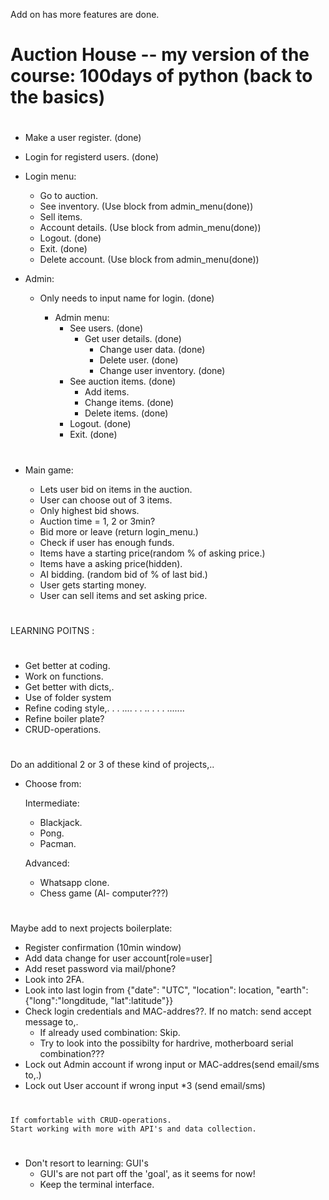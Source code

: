 Add on has more features are done.

#

# Auction House -- my version of the course: 100days of python (back to the basics)

#

- Make a user register. (done)
- Login for registerd users. (done)
- Login menu:

  - Go to auction.
  - See inventory. (Use block from admin_menu(done))
  - Sell items.
  - Account details. (Use block from admin_menu(done))
  - Logout. (done)
  - Exit. (done)
  - Delete account. (Use block from admin_menu(done))

- Admin:

  - Only needs to input name for login. (done)

    - Admin menu:
      - See users. (done)
        - Get user details. (done)
          - Change user data. (done)
          - Delete user. (done)
          - Change user inventory. (done)
      - See auction items. (done)
        - Add items.
        - Change items. (done)
        - Delete items. (done)
      - Logout. (done)
      - Exit. (done)

#

- Main game:

  - Lets user bid on items in the auction.
  - User can choose out of 3 items.
  - Only highest bid shows.
  - Auction time = 1, 2 or 3min?
  - Bid more or leave (return login_menu.)
  - Check if user has enough funds.
  - Items have a starting price(random % of asking price.)
  - Items have a asking price(hidden).
  - AI bidding. (random bid of % of last bid.)
  - User gets starting money.
  - User can sell items and set asking price.

#

LEARNING POITNS :

#

- Get better at coding.
- Work on functions.
- Get better with dicts,.
- Use of folder system
- Refine coding style,. . . .... . . .. . . . .......
- Refine boiler plate?
- CRUD-operations.

#

Do an additional 2 or 3 of these kind of projects,..

- Choose from:

  Intermediate:

  - Blackjack.
  - Pong.
  - Pacman.

  Advanced:

  - Whatsapp clone.
  - Chess game (AI- computer???)

#

Maybe add to next projects boilerplate:

- Register confirmation (10min window)
- Add data change for user account[role=user]
- Add reset password via mail/phone?
- Look into 2FA.
- Look into last login from {"date": "UTC", "location": location, "earth":{"long":"longditude, "lat":latitude"}}
- Check login credentials and MAC-addres??. If no match: send accept message to,.
  - If already used combination: Skip.
  - Try to look into the possibilty for hardrive, motherboard serial combination???
- Lock out Admin account if wrong input or MAC-addres(send email/sms to,.)
- Lock out User account if wrong input \*3 (send email/sms)

#

    If comfortable with CRUD-operations.
    Start working with more with API's and data collection.

#

- Don't resort to learning: GUI's
  - GUI's are not part off the 'goal', as it seems for now!
  - Keep the terminal interface.

#
